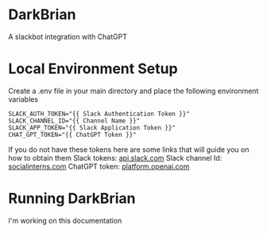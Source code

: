 # DarkBrian
A slackbot integration with ChatGPT

# Local Environment Setup

Create a .env file in your main directory and place the following environment variables
```
SLACK_AUTH_TOKEN="{{ Slack Authentication Token }}"
SLACK_CHANNEL_ID="{{ Channel Name }}"
SLACK_APP_TOKEN="{{ Slack Application Token }}"
CHAT_GPT_TOKEN="{{ ChatGPT Token }}"
```
If you do not have these tokens here are some links that will guide you on how to obtain them 
Slack tokens: [api.slack.com](https://api.slack.com/tutorials/tracks/getting-a-token)
Slack channel Id: [socialinterns.com](https://help.socialintents.com/article/148-how-to-find-your-slack-team-id-and-slack-channel-id#:~:text=the%20Team%20ID.-,Open%20any%20web%20browser%20and%20log%20in%20to%20your%20Slack,represents%20your%20Slack%20Channel%20ID.)
ChatGPT token: [platform.openai.com](https://platform.openai.com/account/api-keys)

# Running DarkBrian
I'm working on this documentation

